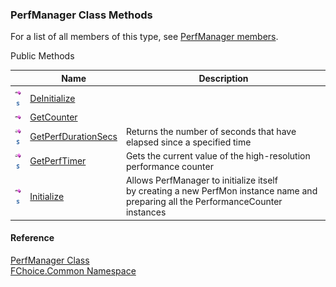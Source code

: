 ﻿### PerfManager Class Methods

For a list of all members of this type, see [PerfManager members](FChoice.Common~FChoice.Common.PerfManager_members.md).

Public Methods

|   | Name | Description |
| --- | --- | --- |
| ![Public Method](dotnetimages/publicMethod.png)![static (Shared in Visual Basic)](dotnetimages/static.png) | [DeInitialize](FChoice.Common~FChoice.Common.PerfManager~DeInitialize.md) |   |
| ![Public Method](dotnetimages/publicMethod.png) | [GetCounter](FChoice.Common~FChoice.Common.PerfManager~GetCounter.md) |   |
| ![Public Method](dotnetimages/publicMethod.png)![static (Shared in Visual Basic)](dotnetimages/static.png) | [GetPerfDurationSecs](FChoice.Common~FChoice.Common.PerfManager~GetPerfDurationSecs.md) | Returns the number of seconds that have elapsed since a specified time   |
| ![Public Method](dotnetimages/publicMethod.png)![static (Shared in Visual Basic)](dotnetimages/static.png) | [GetPerfTimer](FChoice.Common~FChoice.Common.PerfManager~GetPerfTimer.md) | Gets the current value of the high-resolution performance counter   |
| ![Public Method](dotnetimages/publicMethod.png)![static (Shared in Visual Basic)](dotnetimages/static.png) | [Initialize](FChoice.Common~FChoice.Common.PerfManager~Initialize.md) | Allows PerfManager to initialize itself by creating a new PerfMon instance name and preparing all the PerformanceCounter instances   |





#### Reference

[PerfManager Class](FChoice.Common~FChoice.Common.PerfManager.md)  
[FChoice.Common Namespace](FChoice.Common~FChoice.Common_namespace.md)